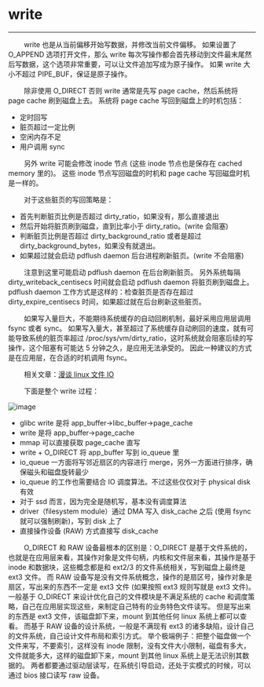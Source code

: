 # write
***

&emsp;&emsp;
write 也是从当前偏移开始写数据，并修改当前文件偏移。
如果设置了 O\_APPEND 选项打开文件，那么 write 每次写操作都会首先移动到文件最末尾然后写数据，这个选项非常重要，可以让文件追加写成为原子操作。
如果 write 大小不超过 PIPE\_BUF，保证是原子操作。

&emsp;&emsp;
除非使用 O\_DIRECT 否则 write 通常是先写 page cache，然后系统将 page cache 刷到磁盘上去。
系统将 page cache 写回到磁盘上的时机包括：

+ 定时回写
+ 脏页超过一定比例
+ 空闲内存不足
+ 用户调用 sync

&emsp;&emsp;
另外 write 可能会修改 inode 节点 (这些 inode 节点也是保存在 cached memory 里的)。
这些 inode 节点写回磁盘的时机和 page cache 写回磁盘时机是一样的。

&emsp;&emsp;
对于这些脏页的写回策略是：

+ 首先判断脏页比例是否超过 dirty\_ratio，如果没有，那么直接退出
+ 然后开始将脏页刷到磁盘，直到比率小于 dirty\_ratio。(write 会阻塞)
+ 判断脏页比例是否超过 dirty\_background\_ratio 或者是超过 dirty\_background\_bytes，如果没有就退出。
+ 如果超过就会启动 pdflush daemon 后台进程刷新脏页。(write 不会阻塞)

&emsp;&emsp;
注意到这里可能启动 pdflush daemon 在后台刷新脏页。
另外系统每隔 dirty\_writeback\_centisecs 时间就会启动 pdflush daemon 将脏页刷到磁盘上。
pdflush daemon 工作方式是这样的：检查脏页是否存在超过 dirty\_expire\_centisecs 时间，如果超过就在后台刷新这些脏页。

&emsp;&emsp;
如果写入量巨大，不能期待系统缓存的自动回刷机制，最好采用应用层调用 fsync 或者 sync。
如果写入量大，甚至超过了系统缓存自动刷回的速度，就有可能导致系统的脏页率超过 /proc/sys/vm/dirty\_ratio，这时系统就会阻塞后续的写操作，这个阻塞有可能达 5 分钟之久，是应用无法承受的。
因此一种建议的方式是在应用层，在合适的时机调用 fsync。

&emsp;&emsp;
相关文章：[漫谈 linux 文件 IO](http://blog.chinaunix.net/uid-27105712-id-3270102.html)

&emsp;&emsp;
下面是整个 write 过程：

![image](/images/3.6/01.gif)

+ glibc write 是将 app\_buffer-\>libc_buffer-\>page\_cache
+ write 是将 app\_buffer-\>page\_cache
+ mmap 可以直接获取 page\_cache 直写
+ write + O\_DIRECT 将 app\_buffer 写到 io\_queue 里
+ io\_queue 一方面将写邻近扇区的内容进行 merge，另外一方面进行排序，确保磁头和磁盘旋转最少
+ io\_queue 的工作也需要结合 IO 调度算法。不过这些仅仅对于 physical disk 有效
+ 对于 ssd 而言，因为完全是随机写，基本没有调度算法
+ driver（filesystem module）通过 DMA 写入 disk\_cache 之后 (使用 fsync 就可以强制刷新)，写到 disk 上了
+ 直接操作设备 (RAW) 方式直接写 disk\_cache

&emsp;&emsp;
O\_DIRECT 和 RAW 设备最根本的区别是：O\_DIRECT 是基于文件系统的，也就是在应用层来看，其操作对象是文件句柄，内核和文件层来看，其操作是基于 inode 和数据块，这些概念都是和 ext2/3 的文件系统相关，写到磁盘上最终是 ext3 文件。
而 RAW 设备写是没有文件系统概念，操作的是扇区号，操作对象是扇区，写出来的东西不一定是 ext3 文件 (如果按照 ext3 规则写就是 ext3 文件)。
一般基于 O\_DIRECT 来设计优化自己的文件模块是不满足系统的 cache 和调度策略，自己在应用层实现这些，来制定自己特有的业务特色文件读写。
但是写出来的东西是 ext3 文件，该磁盘卸下来，mount 到其他任何 linux 系统上都可以查看。
而基于 RAW 设备的设计系统，一般是不满现有 ext3 的诸多缺陷，设计自己的文件系统，自己设计文件布局和索引方式。
举个极端例子：把整个磁盘做一个文件来写，不要索引，这样没有 inode 限制，没有文件大小限制，磁盘有多大，文件就能多大，这样的磁盘卸下来，mount 到其他 linux 系统上是无法识别其数据的。
两者都要通过驱动层读写，在系统引导启动，还处于实模式的时候，可以通过 bios 接口读写 raw 设备。